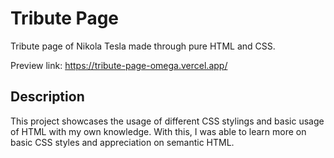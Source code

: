# Tribute Page

Tribute page of Nikola Tesla made through pure HTML and CSS.

Preview link: https://tribute-page-omega.vercel.app/

## Description

This project showcases the usage of different CSS stylings and basic usage of HTML with my own knowledge. With this, I was able to learn more on basic CSS styles and appreciation on semantic HTML.
